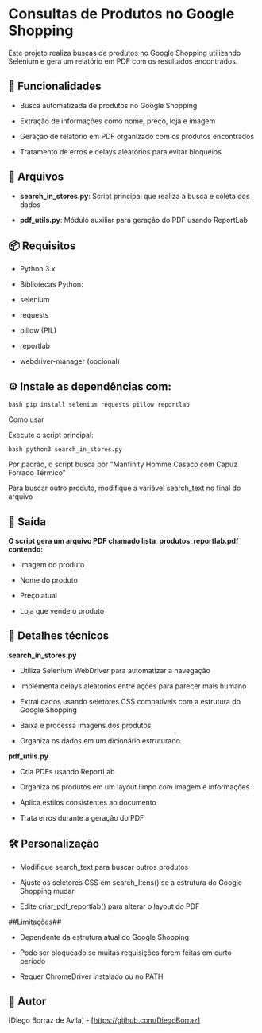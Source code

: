 # Consultas de Produtos no Google Shopping
Este projeto realiza buscas de produtos no Google Shopping utilizando Selenium e gera um relatório em PDF com os resultados encontrados.




## 🎯 Funcionalidades
- Busca automatizada de produtos no Google Shopping

- Extração de informações como nome, preço, loja e imagem

- Geração de relatório em PDF organizado com os produtos encontrados

- Tratamento de erros e delays aleatórios para evitar bloqueios

## 🧰 Arquivos
- **search_in_stores.py**: Script principal que realiza a busca e coleta dos dados

- **pdf_utils.py**: Módulo auxiliar para geração do PDF usando ReportLab

## 📦 Requisitos
- Python 3.x

- Bibliotecas Python:

- selenium

- requests

- pillow (PIL)

- reportlab

- webdriver-manager (opcional)

## ⚙ Instale as dependências com:


``bash
 pip install selenium requests pillow reportlab
``

Como usar

Execute o script principal:


``
 bash
 python3 search_in_stores.py
``

Por padrão, o script busca por "Manfinity Homme Casaco com Capuz Forrado Térmico"

Para buscar outro produto, modifique a variável search_text no final do arquivo

## 🚀 Saída

**O script gera um arquivo PDF chamado lista_produtos_reportlab.pdf contendo:**

- Imagem do produto

- Nome do produto

- Preço atual

- Loja que vende o produto

## 📖 Detalhes técnicos

**search_in_stores.py**

- Utiliza Selenium WebDriver para automatizar a navegação

- Implementa delays aleatórios entre ações para parecer mais humano

- Extrai dados usando seletores CSS compatíveis com a estrutura do Google Shopping

- Baixa e processa imagens dos produtos

- Organiza os dados em um dicionário estruturado

**pdf_utils.py**

- Cria PDFs usando ReportLab

- Organiza os produtos em um layout limpo com imagem e informações

- Aplica estilos consistentes ao documento

- Trata erros durante a geração do PDF

## 🛠 Personalização
- Modifique search_text para buscar outros produtos

- Ajuste os seletores CSS em search_Itens() se a estrutura do Google Shopping mudar

- Edite criar_pdf_reportlab() para alterar o layout do PDF

##Limitações##

- Dependente da estrutura atual do Google Shopping

- Pode ser bloqueado se muitas requisições forem feitas em curto período

- Requer ChromeDriver instalado ou no PATH

## 🤝 Autor
[Diego Borraz de Avila] - [https://github.com/DiegoBorraz]
